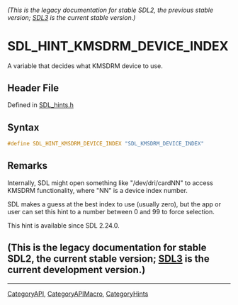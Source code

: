 ###### (This is the legacy documentation for stable SDL2, the previous stable version; [SDL3](https://wiki.libsdl.org/SDL3/) is the current stable version.)
# SDL_HINT_KMSDRM_DEVICE_INDEX

A variable that decides what KMSDRM device to use.

## Header File

Defined in [SDL_hints.h](https://github.com/libsdl-org/SDL/blob/SDL2/include/SDL_hints.h)

## Syntax

```c
#define SDL_HINT_KMSDRM_DEVICE_INDEX "SDL_KMSDRM_DEVICE_INDEX"
```

## Remarks

Internally, SDL might open something like "/dev/dri/cardNN" to access
KMSDRM functionality, where "NN" is a device index number.

SDL makes a guess at the best index to use (usually zero), but the app or
user can set this hint to a number between 0 and 99 to force selection.

This hint is available since SDL 2.24.0.

## (This is the legacy documentation for stable SDL2, the current stable version; [SDL3](https://wiki.libsdl.org/SDL3/) is the current development version.)



----
[CategoryAPI](CategoryAPI), [CategoryAPIMacro](CategoryAPIMacro), [CategoryHints](CategoryHints)

